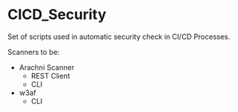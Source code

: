 # CICD_Security
Set of scripts used in automatic security check in CI/CD Processes.

Scanners to be:
- Arachni Scanner
  - REST Client
  - CLI
- w3af
  - CLI
